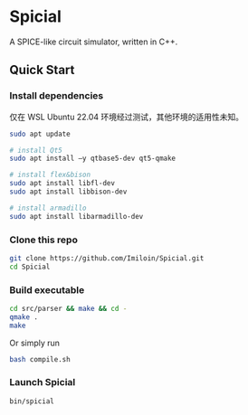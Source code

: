 # Spicial
A SPICE-like circuit simulator, written in C++.

## Quick Start

### Install dependencies

仅在 WSL Ubuntu 22.04 环境经过测试，其他环境的适用性未知。

```bash
sudo apt update

# install Qt5
sudo apt install –y qtbase5-dev qt5-qmake

# install flex&bison
sudo apt install libfl-dev
sudo apt install libbison-dev

# install armadillo
sudo apt install libarmadillo-dev
```

### Clone this repo

```bash
git clone https://github.com/Imiloin/Spicial.git
cd Spicial
```

### Build executable

```bash
cd src/parser && make && cd -
qmake .
make
```

Or simply run

```bash
bash compile.sh
```

### Launch Spicial

```bash
bin/spicial
```

